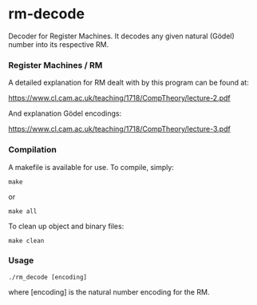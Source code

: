 # rm-decode
Decoder for Register Machines. It decodes any given natural (Gödel) number into its respective RM.

### Register Machines / RM
A detailed explanation for RM dealt with by this program can be found at:

https://www.cl.cam.ac.uk/teaching/1718/CompTheory/lecture-2.pdf

And explanation Gödel encodings:

https://www.cl.cam.ac.uk/teaching/1718/CompTheory/lecture-3.pdf


### Compilation

A makefile is available for use. To compile, simply:
```
make
```
or
```
make all
```

To clean up object and binary files:
```
make clean
```

### Usage

```
./rm_decode [encoding]
```
where [encoding] is the natural number encoding for the RM.
